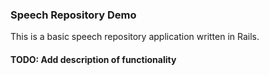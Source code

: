### Speech Repository Demo

This is a basic speech repository application written in Rails.

#### TODO: Add description of functionality